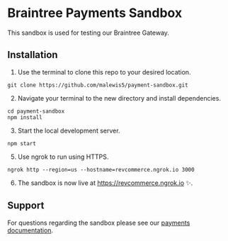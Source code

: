 # Braintree Payments Sandbox

This sandbox is used for testing our Braintree Gateway.

## Installation

1. Use the terminal to clone this repo to your desired location.

```console
git clone https://github.com/malewis5/payment-sandbox.git
```
2. Navigate your terminal to the new directory and install dependencies.

```console
cd payment-sandbox 
npm install
```
3. Start the local development server.

```console
npm start
```
5. Use ngrok to run using HTTPS.

```console
ngrok http --region=us --hostname=revcommerce.ngrok.io 3000
```

6. The sandbox is now live at https://revcommerce.ngrok.io ✨. 

## Support
For questions regarding the sandbox please see our [payments documentation](https://peakactivity.atlassian.net/wiki/spaces/MDD/pages/2032238593/RevCommerce+Payments "RevCommerce Payments Documentation").

